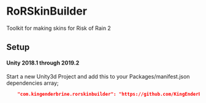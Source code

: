 # RoRSkinBuilder
Toolkit for making skins for Risk of Rain 2

## Setup
#### Unity 2018.1 through 2019.2
 Start a new Unity3d Project and add this to your Packages/manifest.json dependencies array;
```json
    "com.kingenderbrine.rorskinbuilder": "https://github.com/KingEnderBrine/RoRSkinBuilder.git",
```